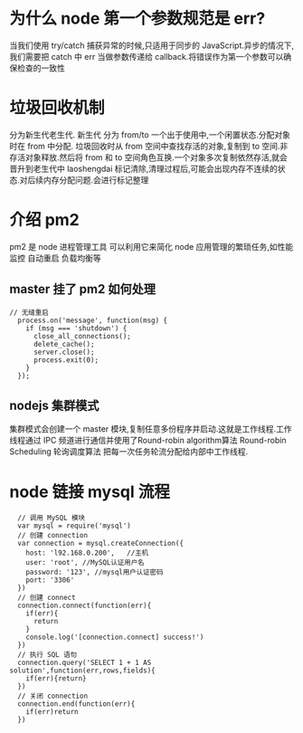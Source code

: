# 为什么 node 第一个参数规范是 err?
  当我们使用 try/catch 捕获异常的时候,只适用于同步的 JavaScript.异步的情况下,我们需要把 catch 中 err 当做参数传递给 callback.将错误作为第一个参数可以确保检查的一致性
# 垃圾回收机制
  分为新生代老生代.
  新生代 分为 from/to 一个出于使用中,一个闲置状态.分配对象时在 from 中分配.
  垃圾回收时从 from 空间中查找存活的对象,复制到 to 空间.非存活对象释放.然后将 from 和 to 空间角色互换.一个对象多次复制依然存活,就会晋升到老生代中
  laoshengdai 标记清除,清理过程后,可能会出现内存不连续的状态.对后续内存分配问题.会进行标记整理
# 介绍 pm2
  pm2 是 node 进程管理工具 可以利用它来简化 node 应用管理的繁琐任务,如性能监控 自动重启 负载均衡等
  ## master 挂了 pm2 如何处理
  ```
  // 无缝重启
    process.on('message', function(msg) {  
      if (msg === 'shutdown') {
        close_all_connections();
        delete_cache();
        server.close();
        process.exit(0);
      }
    });
  ```
  ## nodejs 集群模式
  集群模式会创建一个 master 模块,复制任意多份程序并启动.这就是工作线程.工作线程通过 IPC 频道进行通信并使用了Round-robin algorithm算法
   Round-robin Scheduling 轮询调度算法
   把每一次任务轮流分配给内部中工作线程. 
# node 链接 mysql 流程
```
  // 调用 MySQL 模块
  var mysql = require('mysql')
  // 创建 connection
  var connection = mysql.createConnection({
    host: 'l92.168.0.200',   //主机
    user: 'root', //MySQL认证用户名
    password: '123', //mysql用户认证密码
    port: '3306'
  })
  // 创建 connect 
  connection.connect(function(err){
    if(err){
      return
    }
    console.log('[connection.connect] success!')
  })
  // 执行 SQL 语句
  connection.query('SELECT 1 + 1 AS solution',function(err,rows,fields){
    if(err){return}
  })
  // 关闭 connection
  connection.end(function(err){
    if(err)return
  })
```